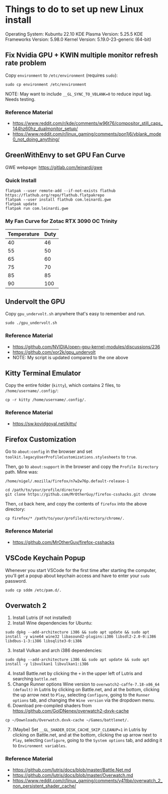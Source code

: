 # Things to do to set up new Linux install
Operating System: Kubuntu 22.10
KDE Plasma Version: 5.25.5
KDE Frameworks Version: 5.98.0
Kernel Version: 5.19.0-23-generic (64-bit)

## Fix Nvidia GPU + KWIN multiple monitor refresh rate problem
Copy `environment` to `/etc/environment` (requires `sudo`):

```
sudo cp environment /etc/environment
```

NOTE: May want to include `__GL_SYNC_TO_VBLANK=0` to reduce input lag. Needs testing. 

### Reference Material
- https://www.reddit.com/r/kde/comments/w96t76/compositor_still_caps_144hz60hz_dualmonitor_setup/
- https://www.reddit.com/r/linux_gaming/comments/pon1j6/vblank_mode0_not_doing_anything/

## GreenWithEnvy to set GPU Fan Curve
GWE webpage: https://gitlab.com/leinardi/gwe

### Quick Install
```
flatpak --user remote-add --if-not-exists flathub https://flathub.org/repo/flathub.flatpakrepo
flatpak --user install flathub com.leinardi.gwe
flatpak update
flatpak run com.leinardi.gwe
```

### My Fan Curve for Zotac RTX 3090 OC Trinity
| Temperature | Duty |
| ----------- | ---- |
| 40          | 46   |
| 55          | 50   |
| 65          | 60   |
| 75          | 70   |
| 85          | 85   |
| 90          | 100  |

## Undervolt the GPU
Copy `gpu_undervolt.sh` anywhere that's easy to remember and  run. 

```
sudo ./gpu_undervolt.sh
```

### Reference Material
- https://github.com/NVIDIA/open-gpu-kernel-modules/discussions/236
- https://github.com/xor2k/gpu_undervolt
- NOTE: My script is updated compared to the one above

## Kitty Terminal Emulator
Copy the entire folder (`kitty`), which contains 2 files, to `/home/username/.config/`:

```
cp -r kitty /home/username/.config/.
```

### Reference Material
- https://sw.kovidgoyal.net/kitty/

## Firefox Customization
Go to `about:config` in the browser and set `toolkit.legacyUserProfileCustomizations.stylesheets` to `true`. 

Then, go to `about:support` in the browser and copy the `Profile Directory` path. Mine was:

`/home/nigel/.mozilla/firefox/n7w2w76p.default-release-1`

```
cd /path/to/your/profile/directory
git clone https://github.com/MrOtherGuy/firefox-csshacks.git chrome
```

Then, `cd` back here, and copy the contents of `firefox` into the above directory:

```
cp firefox/* /path/to/your/profile/directory/chrome/.
```

### Reference Material
- https://github.com/MrOtherGuy/firefox-csshacks


## VSCode Keychain Popup
Whenever you start VSCode for the first time after starting the computer, you'll get a popup about keychain access and have to enter your `sudo` password. 

```
sudo cp sddm /etc/pam.d/.
```

## Overwatch 2
1. Install Lutris (if not installed)
2. Install Wine dependencies for Ubuntu:

```
sudo dpkg --add-architecture i386 && sudo apt update && sudo apt install -y wine64 wine32 libasound2-plugins:i386 libsdl2-2.0-0:i386 libdbus-1-3:i386 libsqlite3-0:i386
```

3. Install Vulkan and arch i386 dependencies:

```
sudo dpkg --add-architecture i386 && sudo apt update && sudo apt install -y libvulkan1 libvulkan1:i386
```

4. Install Battle.net by clicking the `+` in the upper left of Lutris and searching `battle.net`
5. Change Runner options Wine version to `overwatch2-caffe-7.18-x86_64 (default)` in Lutris by clicking on Battle.net, and at the bottom, clicking the up arrow next to `Play`, selecting `Configure`, going to the `Runner options` tab, and changing the `Wine version` via the dropdown menu.
6. Download pre-compiled shaders from https://github.com/GolDNenex/overwatch2-dxvk-cache

```
cp ~/Downloads/Overwatch.dxvk-cache ~/Games/battlenet/.
```

7. (Maybe) Set `__GL_SHADER_DISK_CACHE_SKIP_CLEANUP=1` in Lutris by clicking on Battle.net, and at the bottom, clicking the up arrow next to `Play`, selecting `Configure`, going to the `System options` tab, and adding it to `Environment variables`.

### Reference Material
- https://github.com/lutris/docs/blob/master/Battle.Net.md
- https://github.com/lutris/docs/blob/master/Overwatch.md
- https://www.reddit.com/r/linux_gaming/comments/y41tbp/overwatch_2_non_persistent_shader_cache/